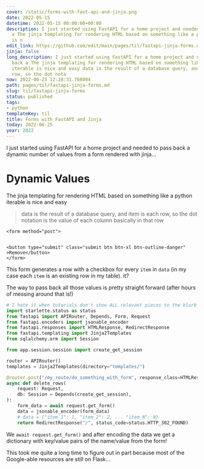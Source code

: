 ```yaml
---
cover: /static/forms-with-fast-api-and-jinja.png
date: 2022-05-15
datetime: 2022-05-15 00:00:00+00:00
description: I just started using FastAPI for a home project and needed to pass back
  a The jinja templating for rendering HTML based on something like a python iterable
  is n
edit_link: https://github.com/edit/main/pages/til/fastapi-jinja-forms.md
jinja: false
long_description: I just started using FastAPI for a home project and needed to pass
  back a The jinja templating for rendering HTML based on something like a python
  iterable is nice and easy data is the result of a database query, and item is each
  row, so the dot nota
now: 2022-06-25 12:28:31.768004
path: pages/til/fastapi-jinja-forms.md
slug: til/fastapi-jinja-forms
status: published
tags:
- python
templateKey: til
title: Forms with FastAPI and Jinja
today: 2022-06-25
year: 2022
---
```


I just started using FastAPI for a home project and needed to pass back a
dynamic number of values from a form rendered with jinja...


# Dynamic Values 

The jinja templating for rendering HTML based on something like a python iterable is nice and easy

> data is the result of a database query, and item is each row, so the dot notation is the value of each column basically in that row

```jinja
<form method="post">
  

<button type="submit" class="submit btn btn-xl btn-outline-danger" >Remove</button>
</form>

```

This form generates a row with a checkbox for every `item` in `data` (in my
case each `item` is an existing row in my table). it?

The way to pass back all those values is pretty straight forward (after hours of messing around that is!)

```python
# I hate it when tutorials don't show ALL relevant pieces to the blurb
import starlette.status as status
from fastapi import APIRouter, Depends, Form, Request
from fastapi.encoders import jsonable_encoder
from fastapi.responses import HTMLResponse, RedirectResponse
from fastapi.templating import Jinja2Templates
from sqlalchemy.orm import Session

from app.session.session import create_get_session

router = APIRouter()
templates = Jinja2Templates(directory="templates/")

@router.post("/my_route/do_something_with_form", response_class=HTMLResponse)
async def delete_rows(
    request: Request,
    db: Session = Depends(create_get_session),
):
    form_data = await request.get_form()
    data = jsonable_encoder(form_data)
    # data = {"item_1": 1, "item_2": 2, ... "item_N": N}
    return RedirectResponse("/", status_code=status.HTTP_302_FOUND)
```

We `await request.get_form()` and after encoding the data we get a dictionary with key/value pairs of the name/value from the form!

This took me quite a long time to figure out in part because most of the Google-able resources are still on Flask...